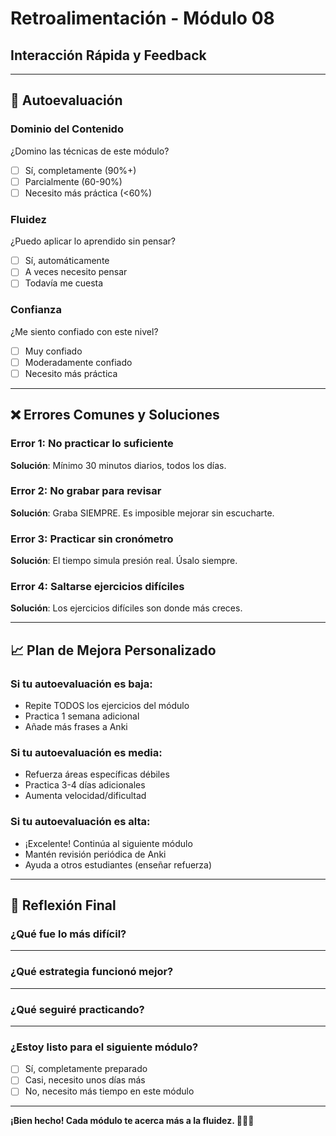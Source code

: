 # Retroalimentación - Módulo 08
## Interacción Rápida y Feedback

---

## 🎯 Autoevaluación

### Dominio del Contenido
¿Domino las técnicas de este módulo?
- ☐ Sí, completamente (90%+)
- ☐ Parcialmente (60-90%)
- ☐ Necesito más práctica (<60%)

### Fluidez
¿Puedo aplicar lo aprendido sin pensar?
- ☐ Sí, automáticamente
- ☐ A veces necesito pensar
- ☐ Todavía me cuesta

### Confianza
¿Me siento confiado con este nivel?
- ☐ Muy confiado
- ☐ Moderadamente confiado
- ☐ Necesito más práctica

---

## ❌ Errores Comunes y Soluciones

### Error 1: No practicar lo suficiente
**Solución**: Mínimo 30 minutos diarios, todos los días.

### Error 2: No grabar para revisar
**Solución**: Graba SIEMPRE. Es imposible mejorar sin escucharte.

### Error 3: Practicar sin cronómetro
**Solución**: El tiempo simula presión real. Úsalo siempre.

### Error 4: Saltarse ejercicios difíciles
**Solución**: Los ejercicios difíciles son donde más creces.

---

## 📈 Plan de Mejora Personalizado

### Si tu autoevaluación es baja:
- Repite TODOS los ejercicios del módulo
- Practica 1 semana adicional
- Añade más frases a Anki

### Si tu autoevaluación es media:
- Refuerza áreas específicas débiles
- Practica 3-4 días adicionales
- Aumenta velocidad/dificultad

### Si tu autoevaluación es alta:
- ¡Excelente! Continúa al siguiente módulo
- Mantén revisión periódica de Anki
- Ayuda a otros estudiantes (enseñar refuerza)

---

## 💭 Reflexión Final

### ¿Qué fue lo más difícil?
_______________________________________________________

### ¿Qué estrategia funcionó mejor?
_______________________________________________________

### ¿Qué seguiré practicando?
_______________________________________________________

### ¿Estoy listo para el siguiente módulo?
- ☐ Sí, completamente preparado
- ☐ Casi, necesito unos días más
- ☐ No, necesito más tiempo en este módulo

---

**¡Bien hecho! Cada módulo te acerca más a la fluidez. 🚀🇫🇷**
